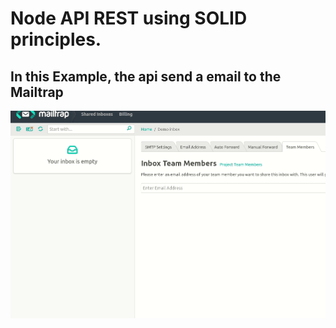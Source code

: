 # Node API REST using SOLID principles.

## In this Example, the api send a email to the Mailtrap

<img src="img/img.gif">